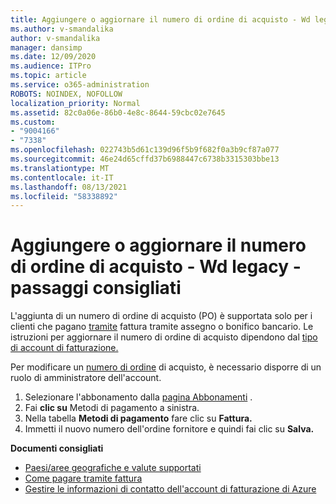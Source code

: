 ```yaml
---
title: Aggiungere o aggiornare il numero di ordine di acquisto - Wd legacy - passaggi consigliati
ms.author: v-smandalika
author: v-smandalika
manager: dansimp
ms.date: 12/09/2020
ms.audience: ITPro
ms.topic: article
ms.service: o365-administration
ROBOTS: NOINDEX, NOFOLLOW
localization_priority: Normal
ms.assetid: 82c0a06e-86b0-4e8c-8644-59cbc02e7645
ms.custom:
- "9004166"
- "7338"
ms.openlocfilehash: 022743b5d61c139d96f5b9f682f0a3b9cf87a077
ms.sourcegitcommit: 46e24d65cffd37b6988447c6738b3315303bbe13
ms.translationtype: MT
ms.contentlocale: it-IT
ms.lasthandoff: 08/13/2021
ms.locfileid: "58338892"
---
```

# <a name="add-or-update-po-number---legacy-wd---recommended-steps"></a>Aggiungere o aggiornare il numero di ordine di acquisto - Wd legacy - passaggi consigliati

L'aggiunta di un numero di ordine di acquisto (PO) è supportata solo per i clienti che pagano [tramite](https://docs.microsoft.com/azure/cost-management-billing/manage/pay-by-invoice) fattura tramite assegno o bonifico bancario. Le istruzioni per aggiornare il numero di ordine di acquisto dipendono dal [tipo di account di fatturazione.](https://docs.microsoft.com/azure/cost-management-billing/manage/view-all-accounts)

Per modificare un [numero di ordine](https://docs.microsoft.com/azure/role-based-access-control/rbac-and-directory-admin-roles) di acquisto, è necessario disporre di un ruolo di amministratore dell'account.

1. Selezionare l'abbonamento dalla [pagina Abbonamenti](https://ms.portal.azure.com/#blade/Microsoft_Azure_Billing/SubscriptionsBlade) .
2. Fai **clic su** Metodi di pagamento a sinistra.
3. Nella tabella **Metodi di pagamento** fare clic su **Fattura.** 
4. Immetti il nuovo numero dell'ordine fornitore e quindi fai clic su **Salva.**

**Documenti consigliati**

- [Paesi/aree geografiche e valute supportati](https://azure.microsoft.com/pricing/faq/) 
- [Come pagare tramite fattura](https://docs.microsoft.com/azure/cost-management-billing/manage/pay-by-invoice) 
- [Gestire le informazioni di contatto dell'account di fatturazione di Azure](https://docs.microsoft.com/azure/cost-management-billing/manage/change-azure-account-profile)


